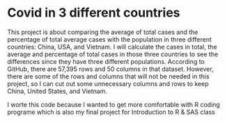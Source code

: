 # Covid in 3 different countries
  This project is about comparing the average of total cases and the percentage of total average cases with the population in three different countries: China, USA, and Vietnam. 
I will calculate the cases in total, the average and percentage of total cases in those three countries to see the differences since they have three different populations. 
According to GitHub, there are 57,395 rows and 50 columns in that dataset. 
However, there are some of the rows and columns that will not be needed in this project, so I can cut out some unnecessary columns and rows to keep China, United States, and Vietnam.

  I worte this code because I wanted to get more comfortable with R coding programe which is also my final project for Introduction to R & SAS class

